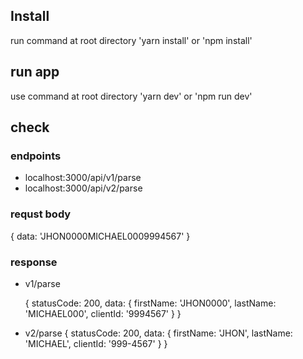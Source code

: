 ## Install
 run command at root directory 'yarn install' or 'npm install'
## run app
 use command at root directory 'yarn dev' or 'npm run dev'
## check
### endpoints 
   - localhost:3000/api/v1/parse
   - localhost:3000/api/v2/parse
### requst body
 { data: 'JHON0000MICHAEL0009994567' }
### response 
- v1/parse
 
  {
    statusCode: 200,
    data: {
     firstName: 'JHON0000',
     lastName: 'MICHAEL000',
     clientId: '9994567'
    }
  }
- v2/parse 
  {
    statusCode: 200,
    data: {
      firstName: 'JHON',
      lastName: 'MICHAEL',
      clientId: '999-4567'
    }
  }

